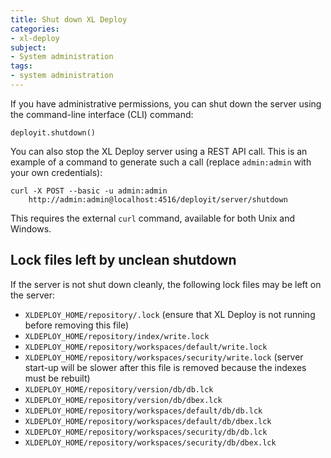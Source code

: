 ```yaml
---
title: Shut down XL Deploy
categories:
- xl-deploy
subject:
- System administration
tags:
- system administration
---
```


If you have administrative permissions, you can shut down the server using the command-line interface (CLI) command:

    deployit.shutdown()

You can also stop the XL Deploy server using a REST API call. This is an example of a command to generate such a call (replace `admin:admin` with your own credentials):

    curl -X POST --basic -u admin:admin
        http://admin:admin@localhost:4516/deployit/server/shutdown

This requires the external `curl` command, available for both Unix and Windows.

## Lock files left by unclean shutdown

If the server is not shut down cleanly, the following lock files may be left on the server:

* `XLDEPLOY_HOME/repository/.lock` (ensure that XL Deploy is not running before removing this file)
* `XLDEPLOY_HOME/repository/index/write.lock`
* `XLDEPLOY_HOME/repository/workspaces/default/write.lock`
* `XLDEPLOY_HOME/repository/workspaces/security/write.lock` (server start-up will be slower after this file is removed because the indexes must be rebuilt)
* `XLDEPLOY_HOME/repository/version/db/db.lck`
* `XLDEPLOY_HOME/repository/version/db/dbex.lck`
* `XLDEPLOY_HOME/repository/workspaces/default/db/db.lck`
* `XLDEPLOY_HOME/repository/workspaces/default/db/dbex.lck`
* `XLDEPLOY_HOME/repository/workspaces/security/db/db.lck`
* `XLDEPLOY_HOME/repository/workspaces/security/db/dbex.lck`
